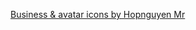 [Business &amp; avatar icons by Hopnguyen Mr](https://www.iconfinder.com/iconsets/business-avatar-1)